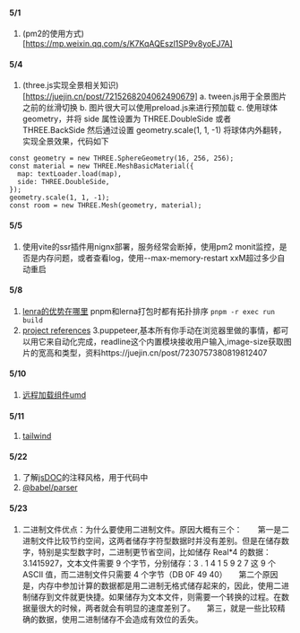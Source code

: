 #### 5/1
1. (pm2的使用方式)[https://mp.weixin.qq.com/s/K7KqAQEszl1SP9v8yoEJ7A]

#### 5/4
1. (three.js实现全景相关知识)[https://juejin.cn/post/7215268204062490679]
a. tween.js用于全景图片之前的丝滑切换
b. 图片很大可以使用preload.js来进行预加载
c. 使用球体geometry，并将 side 属性设置为 THREE.DoubleSide 或者 THREE.BackSide 然后通过设置 geometry.scale(1, 1, -1) 将球体内外翻转，实现全景效果，代码如下
```
const geometry = new THREE.SphereGeometry(16, 256, 256);
const material = new THREE.MeshBasicMaterial({
  map: textLoader.load(map),
  side: THREE.DoubleSide,
});
geometry.scale(1, 1, -1);
const room = new THREE.Mesh(geometry, material);
```

#### 5/5
1. 使用vite的ssr插件用nignx部署，服务经常会断掉，使用pm2 monit监控，是否是内存问题，或者查看log，使用--max-memory-restart xxM超过多少自动重启

#### 5/8
1. [lenra的优势在哪里](https://mp.weixin.qq.com/s/AKoCqtUTDpkrrDwor3Kxlw)
pnpm和lerna打包时都有拓扑排序
`pnpm -r exec run build`
2. [project references](https://mp.weixin.qq.com/s/IJYWOWHWGZSLQT9SukThlA)
3.puppeteer,基本所有你手动在浏览器里做的事情，都可以用它来自动化完成，readline这个内置模块接收用户输入,image-size获取图片的宽高和类型，资料https://juejin.cn/post/7230757380819812407

#### 5/10
1. [远程加载组件umd](https://mp.weixin.qq.com/s/LIU4XPitAhY8omgHNbGvvA)

#### 5/11
1. [tailwind](https://mp.weixin.qq.com/s/kl8Dwo_jFGRU2VwE3Vn62g)

#### 5/22
1. 了解[jsDOC](https://www.wenjiangs.com/doc/jsdoc-tags-private)的注释风格，用于代码中
2. [@babel/parser](https://blog.csdn.net/m0_37527015/article/details/114398403)

#### 5/23
1. 二进制文件优点：为什么要使用二进制文件。原因大概有三个：　　第一是二进制文件比较节约空间，这两者储存字符型数据时并没有差别。但是在储存数字，特别是实型数字时，二进制更节省空间，比如储存 Real*4 的数据：3.1415927，文本文件需要 9 个字节，分别储存：3 . 1 4 1 5 9 2 7 这 9 个 ASCII 值，而二进制文件只需要 4 个字节（DB 0F 49 40）　　第二个原因是，内存中参加计算的数据都是用二进制无格式储存起来的，因此，使用二进制储存到文件就更快捷。如果储存为文本文件，则需要一个转换的过程。在数据量很大的时候，两者就会有明显的速度差别了。　　第三，就是一些比较精确的数据，使用二进制储存不会造成有效位的丢失。
